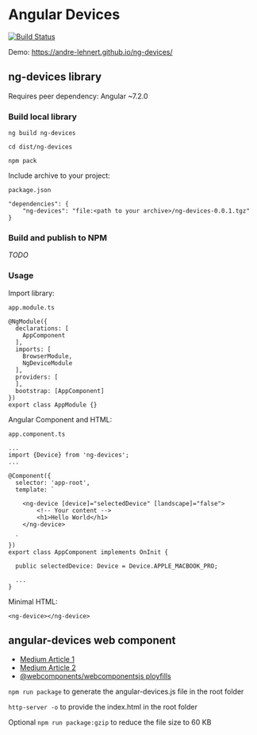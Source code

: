 # Angular Devices

[![Build Status](https://travis-ci.org/andre-lehnert/ng-devices.svg?branch=master)](https://travis-ci.org/andre-lehnert/ng-devices)

Demo: https://andre-lehnert.github.io/ng-devices/


## ng-devices library

Requires peer dependency: Angular ~7.2.0

### Build local library

`ng build ng-devices`

`cd dist/ng-devices`

`npm pack`

Include archive to your project:

```
package.json

"dependencies": {
    "ng-devices": "file:<path to your archive>/ng-devices-0.0.1.tgz"
}
```

### Build and publish to NPM

_TODO_

### Usage

Import library:
```
app.module.ts

@NgModule({
  declarations: [
    AppComponent
  ],
  imports: [
    BrowserModule,
    NgDeviceModule
  ],
  providers: [
  ],
  bootstrap: [AppComponent]
})
export class AppModule {}
```

Angular Component and HTML:
```
app.component.ts

...
import {Device} from 'ng-devices';
...

@Component({
  selector: 'app-root',
  template: `
  
    <ng-device [device]="selectedDevice" [landscape]="false">
        <!-- Your content -->
        <h1>Hello World</h1>
    </ng-device>

  `
})
export class AppComponent implements OnInit {

  public selectedDevice: Device = Device.APPLE_MACBOOK_PRO;

  ...
}
```

Minimal HTML:
```
<ng-device></ng-device>
```


## angular-devices web component

- [Medium Article 1](https://medium.com/@kitson.mac/wrapping-an-angular-app-in-a-custom-element-web-component-angular-element-in-4-simple-steps-ded3554e9006)
- [Medium Article 2](https://medium.com/@tomsu/building-web-components-with-angular-elements-746cd2a38d5b)
- [@webcomponents/webcomponentsjs ployfills](https://github.com/webcomponents/polyfills/tree/master/packages/webcomponentsjs)

`npm run package` to generate the angular-devices.js file in the root folder

`http-server -o` to provide the index.html in the root folder

Optional `npm run package:gzip` to reduce the file size to 60 KB